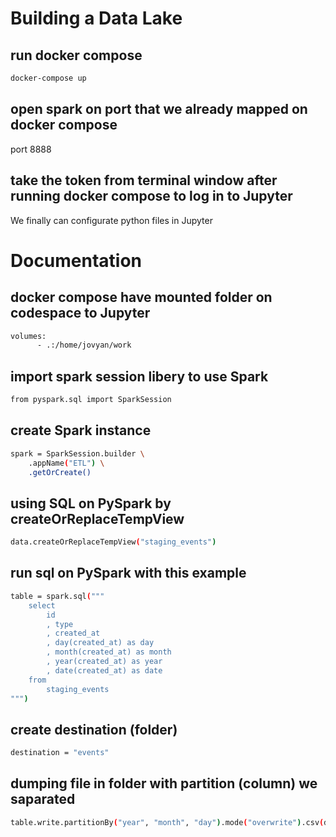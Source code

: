 # Building a Data Lake

## run docker compose

```sh
docker-compose up
```

## open spark on port that we already mapped on docker compose

port 8888

## take the token from terminal window after running docker compose to log in to Jupyter

We finally can configurate python files in Jupyter


# Documentation

## docker compose have mounted folder on codespace to Jupyter

```sh
volumes:
      - .:/home/jovyan/work
```
## import spark session libery to use Spark

```sh
from pyspark.sql import SparkSession
```

## create Spark instance

```sh
spark = SparkSession.builder \
    .appName("ETL") \
    .getOrCreate()
```

## using SQL on PySpark by createOrReplaceTempView

```sh
data.createOrReplaceTempView("staging_events")
```

## run sql on PySpark with this example

```sh
table = spark.sql("""
    select
        id
        , type
        , created_at
        , day(created_at) as day
        , month(created_at) as month
        , year(created_at) as year
        , date(created_at) as date
    from
        staging_events
""")
```

## create destination (folder)

```sh
destination = "events"
```

## dumping file in folder with partition (column) we saparated 

```sh
table.write.partitionBy("year", "month", "day").mode("overwrite").csv(destination)
```
